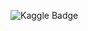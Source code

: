 ![Kaggle Badge]([https://img.shields.io/badge/Kaggle-Profile-blue](https://www.googleapis.com/download/storage/v1/b/kaggle-user-content/o/inbox%2F1488634%2F163e0f27360ae958da99dde2a68f7e00%2FBadge-46.svg?generation=1727468408101916&alt=media))
